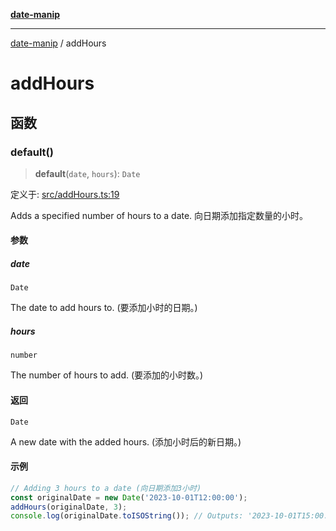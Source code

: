 [**date-manip**](index.md)

***

[date-manip](modules.md) / addHours

# addHours

## 函数

### default()

> **default**(`date`, `hours`): `Date`

定义于: [src/addHours.ts:19](https://github.com/fengxinming/date-manip/blob/3800a276ff67972284419177dad55ada4d463d78/src/addHours.ts#L19)

Adds a specified number of hours to a date.
向日期添加指定数量的小时。

#### 参数

##### date

`Date`

The date to add hours to. (要添加小时的日期。)

##### hours

`number`

The number of hours to add. (要添加的小时数。)

#### 返回

`Date`

A new date with the added hours. (添加小时后的新日期。)

#### 示例

```ts
// Adding 3 hours to a date (向日期添加3小时)
const originalDate = new Date('2023-10-01T12:00:00');
addHours(originalDate, 3);
console.log(originalDate.toISOString()); // Outputs: '2023-10-01T15:00:00.000Z' (输出: '2023-10-01T15:00:00.000Z')
```
